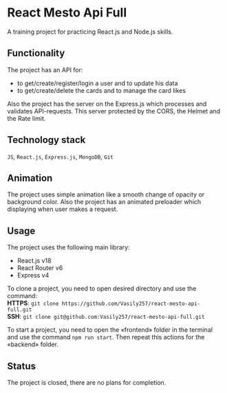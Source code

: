 # React Mesto Api Full  
A training project for practicing React.js and Node.js skills.  
  
## Functionality  
The project has an API for:  
- to get/create/register/login a user and to update his data  
- to get/create/delete the cards and to manage the card likes  
  
Also the project has the server on the Express.js which processes and validates API-requests. This server protected by the CORS, the Helmet and the Rate limit.
  
## Technology stack  
`JS`, `React.js`, `Express.js`, `MongoDB`, `Git`  
   
## Animation  
The project uses simple animation like a smooth change of opacity or background color. Also the project has an animated preloader which displaying when user makes a request.
  
## Usage  
The project uses the following main library:  
- React.js v18  
- React Router v6  
- Express v4  

To clone a project, you need to open desired directory and use the command:  
**HTTPS**: `git clone https://github.com/Vasily257/react-mesto-api-full.git`  
**SSH**: `git clone git@github.com:Vasily257/react-mesto-api-full.git`  

To start a project, you need to open the «frontend» folder in the terminal and use the command `npm run start`. Then repeat this actions for the «backend» folder.
  
## Status
The project is closed, there are no plans for completion.
